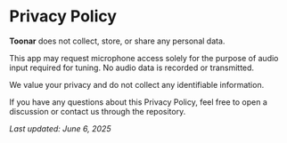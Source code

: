 # Privacy Policy

**Toonar** does not collect, store, or share any personal data.

This app may request microphone access solely for the purpose of audio input required for tuning. No audio data is recorded or transmitted.

We value your privacy and do not collect any identifiable information.

If you have any questions about this Privacy Policy, feel free to open a discussion or contact us through the repository.

_Last updated: June 6, 2025_
